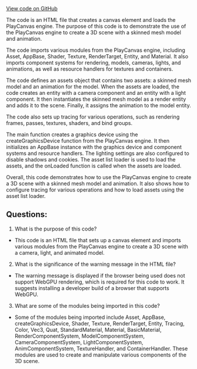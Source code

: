 [View code on GitHub](https://github.com/playcanvas/engine/examples/webgpu-temp/four.html)

The code is an HTML file that creates a canvas element and loads the PlayCanvas engine. The purpose of this code is to demonstrate the use of the PlayCanvas engine to create a 3D scene with a skinned mesh model and animation. 

The code imports various modules from the PlayCanvas engine, including Asset, AppBase, Shader, Texture, RenderTarget, Entity, and Material. It also imports component systems for rendering, models, cameras, lights, and animations, as well as resource handlers for textures and containers. 

The code defines an assets object that contains two assets: a skinned mesh model and an animation for the model. When the assets are loaded, the code creates an entity with a camera component and an entity with a light component. It then instantiates the skinned mesh model as a render entity and adds it to the scene. Finally, it assigns the animation to the model entity. 

The code also sets up tracing for various operations, such as rendering frames, passes, textures, shaders, and bind groups. 

The main function creates a graphics device using the createGraphicsDevice function from the PlayCanvas engine. It then initializes an AppBase instance with the graphics device and component systems and resource handlers. The lighting settings are also configured to disable shadows and cookies. The asset list loader is used to load the assets, and the onLoaded function is called when the assets are loaded. 

Overall, this code demonstrates how to use the PlayCanvas engine to create a 3D scene with a skinned mesh model and animation. It also shows how to configure tracing for various operations and how to load assets using the asset list loader.
## Questions: 
 1. What is the purpose of this code?
- This code is an HTML file that sets up a canvas element and imports various modules from the PlayCanvas engine to create a 3D scene with a camera, light, and animated model.

2. What is the significance of the warning message in the HTML file?
- The warning message is displayed if the browser being used does not support WebGPU rendering, which is required for this code to work. It suggests installing a developer build of a browser that supports WebGPU.

3. What are some of the modules being imported in this code?
- Some of the modules being imported include Asset, AppBase, createGraphicsDevice, Shader, Texture, RenderTarget, Entity, Tracing, Color, Vec3, Quat, StandardMaterial, Material, BasicMaterial, RenderComponentSystem, ModelComponentSystem, CameraComponentSystem, LightComponentSystem, AnimComponentSystem, TextureHandler, and ContainerHandler. These modules are used to create and manipulate various components of the 3D scene.